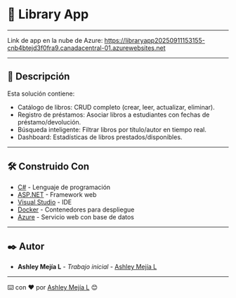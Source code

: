 # 📌 Library App

---

Link de app en la nube de Azure: https://libraryapp20250911153155-cnb4btejd3f0fra9.canadacentral-01.azurewebsites.net

---

## 🧠 Descripción

<p>Esta solución contiene:</p>
<ul>
<li>Catálogo de libros: CRUD completo (crear, leer, actualizar, eliminar).</li>
<li>Registro de préstamos: Asociar libros a estudiantes con fechas de
préstamo/devolución.</li>
<li>Búsqueda inteligente: Filtrar libros por título/autor en tiempo real.</li>
<li>Dashboard: Estadísticas de libros prestados/disponibles.</li>
</ul>

---

## 🛠️ Construido Con

- [C#](https://www.python.org/) - Lenguaje de programación
- [ASP.NET](https://dotnet-microsoft-com.translate.goog/en-us/apps/aspnet?_x_tr_sl=en&_x_tr_tl=es&_x_tr_hl=es&_x_tr_pto=tc) - Framework web
- [Visual Studio](https://visualstudio.microsoft.com/es/vs) - IDE
- [Docker](https://www.docker.com/) - Contenedores para despliegue
- [Azure](https://azure.microsoft.com/es-es) - Servicio web con base de datos

---

## ✒️ Autor

- **Ashley Mejía L** - _Trabajo inicial_ - [Ashley Mejía L](https://github.com/i-ashy)

---

⌨️ con ❤️ por [Ashley Mejía L](https://github.com/i-ashy) 😊
